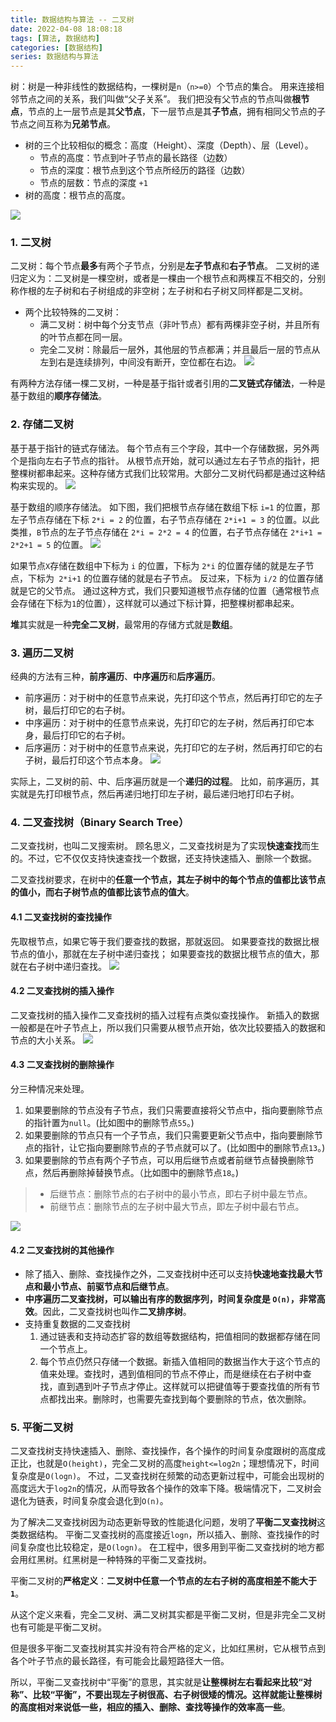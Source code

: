 ```yaml
---
title: 数据结构与算法 -- 二叉树
date: 2022-04-08 18:08:18
tags: [算法, 数据结构]
categories: [数据结构]
series: 数据结构与算法
---
```


树：树是一种非线性的数据结构，一棵树是`n`（`n>=0`）个节点的集合。
用来连接相邻节点之间的关系，我们叫做“父子关系”。
我们把没有父节点的节点叫做**根节点**，节点的上一层节点是其**父节点**，下一层节点是其**子节点**，拥有相同父节点的子节点之间互称为**兄弟节点**。
<!-- more -->
- 树的三个比较相似的概念：高度（Height）、深度（Depth）、层（Level）。
    + 节点的高度：节点到叶子节点的最长路径（边数）
    + 节点的深度：根节点到这个节点所经历的路径（边数）
    + 节点的层数：节点的深度 `+1`
- 树的高度：根节点的高度。

![](07_01.webp)

### 1. 二叉树
二叉树：每个节点**最多**有两个子节点，分别是**左子节点**和**右子节点**。
二叉树的递归定义为：二叉树是一棵空树，或者是一棵由一个根节点和两棵互不相交的，分别称作根的左子树和右子树组成的非空树；左子树和右子树又同样都是二叉树。
- 两个比较特殊的二叉树：
    + 满二叉树：树中每个分支节点（非叶节点）都有两棵非空子树，并且所有的叶节点都在同一层。
    + 完全二叉树：除最后一层外，其他层的节点都满；并且最后一层的节点从左到右是连续排列，中间没有断开，空位都在右边。
![](07_02.webp)

有两种方法存储一棵二叉树，一种是基于指针或者引用的**二叉链式存储法**，一种是基于数组的**顺序存储法**。


### 2. 存储二叉树
基于基于指针的链式存储法。
每个节点有三个字段，其中一个存储数据，另外两个是指向左右子节点的指针。
从根节点开始，就可以通过左右子节点的指针，把整棵树都串起来。这种存储方式我们比较常用。大部分二叉树代码都是通过这种结构来实现的。
![](07_03.webp)

基于数组的顺序存储法。
如下图，我们把根节点存储在数组下标 `i=1` 的位置，那左子节点存储在下标 `2*i = 2` 的位置，右子节点存储在 `2*i+1 = 3` 的位置。以此类推，`B`节点的左子节点存储在 `2*i = 2*2 = 4` 的位置，右子节点存储在 `2*i+1 = 2*2+1 = 5` 的位置。
![](07_04.webp)

如果节点`X`存储在数组中下标为 `i` 的位置，下标为 `2*i` 的位置存储的就是左子节点，下标为` 2*i+1` 的位置存储的就是右子节点。
反过来，下标为 `i/2` 的位置存储就是它的父节点。
通过这种方式，我们只要知道根节点存储的位置（通常根节点会存储在下标为`1`的位置），这样就可以通过下标计算，把整棵树都串起来。

**堆**其实就是一种**完全二叉树**，最常用的存储方式就是**数组**。


### 3. 遍历二叉树
经典的方法有三种，**前序遍历**、**中序遍历**和**后序遍历**。
- 前序遍历：对于树中的任意节点来说，先打印这个节点，然后再打印它的左子树，最后打印它的右子树。
- 中序遍历：对于树中的任意节点来说，先打印它的左子树，然后再打印它本身，最后打印它的右子树。
- 后序遍历：对于树中的任意节点来说，先打印它的左子树，然后再打印它的右子树，最后打印这个节点本身。
![](07_05.webp)

实际上，二叉树的前、中、后序遍历就是一个**递归的过程**。
比如，前序遍历，其实就是先打印根节点，然后再递归地打印左子树，最后递归地打印右子树。


### 4. 二叉查找树（Binary Search Tree）
二叉查找树，也叫二叉搜索树。
顾名思义，二叉查找树是为了实现**快速查找**而生的。不过，它不仅仅支持快速查找一个数据，还支持快速插入、删除一个数据。

二叉查找树要求，在树中的**任意一个节点，其左子树中的每个节点的值都比该节点的值小，而右子树节点的值都比该节点的值大**。

#### 4.1 二叉查找树的查找操作
先取根节点，如果它等于我们要查找的数据，那就返回。
如果要查找的数据比根节点的值小，那就在左子树中递归查找；
如果要查找的数据比根节点的值大，那就在右子树中递归查找。
![](07_06.webp)

#### 4.2 二叉查找树的插入操作
二叉查找树的插入操作二叉查找树的插入过程有点类似查找操作。
新插入的数据一般都是在叶子节点上，所以我们只需要从根节点开始，依次比较要插入的数据和节点的大小关系。
![](07_07.webp)

#### 4.3 二叉查找树的删除操作
分三种情况来处理。
1. 如果要删除的节点没有子节点，我们只需要直接将父节点中，指向要删除节点的指针置为`null`。(比如图中的删除节点`55`。)
2. 如果要删除的节点只有一个子节点，我们只需要更新父节点中，指向要删除节点的指针，让它指向要删除节点的子节点就可以了。(比如图中的删除节点`13`。)
3. 如果要删除的节点有两个子节点，可以用后继节点或者前继节点替换删除节点，然后再删除掉替换节点。（比如图中的删除节点`18`。)
> - 后继节点：删除节点的右子树中的最小节点，即右子树中最左节点。
> - 前继节点：删除节点的左子树中最大节点，即左子树中最右节点。

![](07_08.webp)


#### 4.2 二叉查找树的其他操作
- 除了插入、删除、查找操作之外，二叉查找树中还可以支持**快速地查找最大节点和最小节点、前驱节点和后继节点**。
- **中序遍历二叉查找树，可以输出有序的数据序列，时间复杂度是 `O(n)`，非常高效**。因此，二叉查找树也叫作**二叉排序树**。
- 支持重复数据的二叉查找树
    1. 通过链表和支持动态扩容的数组等数据结构，把值相同的数据都存储在同一个节点上。
    2. 每个节点仍然只存储一个数据。新插入值相同的数据当作大于这个节点的值来处理。查找时，遇到值相同的节点不停止，而是继续在右子树中查找，直到遇到叶子节点才停止。这样就可以把键值等于要查找值的所有节点都找出来。删除时，也需要先查找到每个要删除的节点，依次删除。


### 5. 平衡二叉树
二叉查找树支持快速插入、删除、查找操作，各个操作的时间复杂度跟树的高度成正比，也就是`O(height)`，完全二叉树的高度`height<=log2n`；理想情况下，时间复杂度是`O(logn)`。
不过，二叉查找树在频繁的动态更新过程中，可能会出现树的高度远大于`log2n`的情况，从而导致各个操作的效率下降。极端情况下，二叉树会退化为链表，时间复杂度会退化到`O(n)`。

为了解决二叉查找树因为动态更新导致的性能退化问题，发明了**平衡二叉查找树**这类数据结构。
平衡二叉查找树的高度接近`logn`，所以插入、删除、查找操作的时间复杂度也比较稳定，是`O(logn)`。
在工程中，很多用到平衡二叉查找树的地方都会用红黑树。红黑树是一种特殊的平衡二叉查找树。

平衡二叉树的**严格定义**：**二叉树中任意一个节点的左右子树的高度相差不能大于`1`**。

从这个定义来看，完全二叉树、满二叉树其实都是平衡二叉树，但是非完全二叉树也有可能是平衡二叉树。

但是很多平衡二叉查找树其实并没有符合严格的定义，比如红黑树，它从根节点到各个叶子节点的最长路径，有可能会比最短路径大一倍。

所以，平衡二叉查找树中“平衡”的意思，其实就是**让整棵树左右看起来比较“对称”、比较“平衡”，不要出现左子树很高、右子树很矮的情况。这样就能让整棵树的高度相对来说低一些，相应的插入、删除、查找等操作的效率高一些**。

